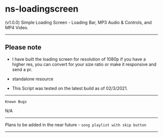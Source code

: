 # ns-loadingscreen
(v1.0.0) Simple Loading Screen - Loading Bar, MP3 Audio &amp; Controls, and MP4 Video.

-----------------------------------------------------------------------------------------------------------------

## Please note

- I have built the loading screen for resolution of 1080p if you have a higher res, you can convert for your size ratio or make it responsive and send a pr.

- standalone resource

- This Script was tested on the latest build as of 02/3/2021.

-----------------------------------------------------------------------------------------------------------------

`Known Bugs`

N/A

-----------------------------------------------------------------------------------------------------------------

Plans to be added in the near future - 
`song playlist with skip button`

-----------------------------------------------------------------------------------------------------------------

